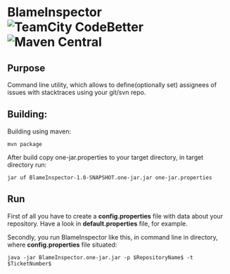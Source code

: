 # BlameInspector  ![TeamCity CodeBetter](https://img.shields.io/teamcity/codebetter/bt428.svg?style=plastic) ![Maven Central](https://img.shields.io/badge/maven--version-3.3.3-blue.svg)

## Purpose 

Command line utility, which allows to define(optionally set) assignees of issues with stacktraces using your git/svn repo.

## Building:

Building using maven:

    mvn package

After build copy one-jar.properties to your target directory, in target directory run:

    jar uf BlameInspector-1.0-SNAPSHOT.one-jar.jar one-jar.properties

## Run

First of all you have to create a **config.properties** file with data about your repository. Have a look in **default.properties** file, for example. 

Secondly, you run BlameInspector like this, in command line in directory, where **config.properties** file situated: 

    java -jar BlameInspector.one-jar.jar -p $RepositoryName$ -t $TicketNumber$
